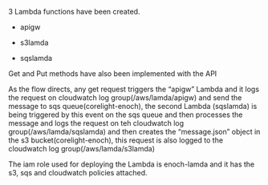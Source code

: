 3 Lambda functions have been created.


- apigw

- s3lamda

- sqslamda


 Get and Put methods have also been implemented with the API


As the flow directs, any get request triggers the “apigw” Lambda and it logs the request on cloudwatch log group(/aws/lamda/apigw) and send the message to sqs queue(corelight-enoch), the second Lambda (sqslamda) is being triggered by this event on the sqs queue and then processes the message and logs the request on teh cloudwatch log group(/aws/lamda/sqslamda) and then  creates the “message.json” object in the s3 bucket(corelight-enoch), this request is also logged to the cloudwatch log group(/aws/lamda/s3lamda)


The iam role used for deploying the Lambda is enoch-lamda and it has the s3, sqs and cloudwatch policies attached.
